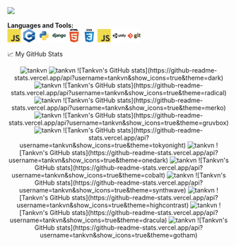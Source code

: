 [<img src="https://i.imgur.com/gtHOc3T.png">](https://youtube.com/c/javascriptmastery)

**Languages and Tools:**  
<code><img height="30" src="https://raw.githubusercontent.com/github/explore/80688e429a7d4ef2fca1e82350fe8e3517d3494d/topics/javascript/javascript.png"></code>
<code><img height="30" src="https://raw.githubusercontent.com/github/explore/80688e429a7d4ef2fca1e82350fe8e3517d3494d/topics/cpp/cpp.png"></code>
<code><img height="30" src="https://raw.githubusercontent.com/github/explore/80688e429a7d4ef2fca1e82350fe8e3517d3494d/topics/python/python.png"></code>
<code><img height="30" src="https://raw.githubusercontent.com/github/explore/80688e429a7d4ef2fca1e82350fe8e3517d3494d/topics/django/django.png"></code>
<code><img height="30" src="https://raw.githubusercontent.com/github/explore/80688e429a7d4ef2fca1e82350fe8e3517d3494d/topics/html/html.png"></code>
<code><img height="30" src="https://raw.githubusercontent.com/github/explore/80688e429a7d4ef2fca1e82350fe8e3517d3494d/topics/css/css.png"></code>
<code><img height="30" src="https://raw.githubusercontent.com/github/explore/80688e429a7d4ef2fca1e82350fe8e3517d3494d/topics/javascript/javascript.png"></code>
<code><img height="30" src="https://raw.githubusercontent.com/github/explore/80688e429a7d4ef2fca1e82350fe8e3517d3494d/topics/unity/unity.png"></code>
<code><img height="30" src="https://raw.githubusercontent.com/github/explore/80688e429a7d4ef2fca1e82350fe8e3517d3494d/topics/git/git.png"></code>

📈 My GitHub Stats

<p align="center"> <img src="https://github-readme-stats.vercel.app/api?username=tankvn&show_icons=true&theme=gotham" alt="tankvn" />

<img src="https://github-readme-stats.vercel.app/api?username=tankvn&show_icons=true&theme=dark" alt="tankvn" />
![Tankvn's GitHub stats](https://github-readme-stats.vercel.app/api?username=tankvn&show_icons=true&theme=dark)

<img src="https://github-readme-stats.vercel.app/api?username=tankvn&show_icons=true&theme=radical" alt="tankvn" />
![Tankvn's GitHub stats](https://github-readme-stats.vercel.app/api?username=tankvn&show_icons=true&theme=radical)

<img src="https://github-readme-stats.vercel.app/api?username=tankvn&show_icons=true&theme=merko" alt="tankvn" />
![Tankvn's GitHub stats](https://github-readme-stats.vercel.app/api?username=tankvn&show_icons=true&theme=merko)

<img src="https://github-readme-stats.vercel.app/api?username=tankvn&show_icons=true&theme=gruvbox" alt="tankvn" />
![Tankvn's GitHub stats](https://github-readme-stats.vercel.app/api?username=tankvn&show_icons=true&theme=gruvbox)

<img src="https://github-readme-stats.vercel.app/api?username=tankvn&show_icons=true&theme=tokyonight" alt="tankvn" />
![Tankvn's GitHub stats](https://github-readme-stats.vercel.app/api?username=tankvn&show_icons=true&theme=tokyonight)

<img src="https://github-readme-stats.vercel.app/api?username=tankvn&show_icons=true&theme=onedark" alt="tankvn" />
![Tankvn's GitHub stats](https://github-readme-stats.vercel.app/api?username=tankvn&show_icons=true&theme=onedark)

<img src="https://github-readme-stats.vercel.app/api?username=tankvn&show_icons=true&theme=cobalt" alt="tankvn" />
![Tankvn's GitHub stats](https://github-readme-stats.vercel.app/api?username=tankvn&show_icons=true&theme=cobalt)

<img src="https://github-readme-stats.vercel.app/api?username=tankvn&show_icons=true&theme=synthwave" alt="tankvn" />
![Tankvn's GitHub stats](https://github-readme-stats.vercel.app/api?username=tankvn&show_icons=true&theme=synthwave)

<img src="https://github-readme-stats.vercel.app/api?username=tankvn&show_icons=true&theme=highcontrast" alt="tankvn" />
![Tankvn's GitHub stats](https://github-readme-stats.vercel.app/api?username=tankvn&show_icons=true&theme=highcontrast)

<img src="https://github-readme-stats.vercel.app/api?username=tankvn&show_icons=true&theme=dracula" alt="tankvn" />
![Tankvn's GitHub stats](https://github-readme-stats.vercel.app/api?username=tankvn&show_icons=true&theme=dracula)

<img src="https://github-readme-stats.vercel.app/api?username=tankvn&show_icons=true&theme=gotham" alt="tankvn" />
![Tankvn's GitHub stats](https://github-readme-stats.vercel.app/api?username=tankvn&show_icons=true&theme=gotham)

